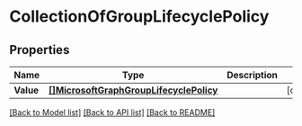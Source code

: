 # CollectionOfGroupLifecyclePolicy

## Properties

Name | Type | Description | Notes
------------ | ------------- | ------------- | -------------
**Value** | [**[]MicrosoftGraphGroupLifecyclePolicy**](microsoft.graph.groupLifecyclePolicy.md) |  | [optional] 

[[Back to Model list]](../README.md#documentation-for-models) [[Back to API list]](../README.md#documentation-for-api-endpoints) [[Back to README]](../README.md)


